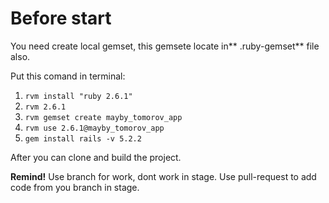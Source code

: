 # Before start
You need create local gemset, this gemsete locate in** .ruby-gemset** file also.

Put this comand in terminal:

1. `rvm install "ruby 2.6.1"`
2. `rvm 2.6.1`
3. `rvm gemset create mayby_tomorov_app`
4. `rvm use 2.6.1@mayby_tomorov_app`
5. `gem install rails -v 5.2.2`

After you can clone and build the project.

**Remind!**
Use branch for work, dont work in stage. 
Use pull-request to add code from you branch in stage.